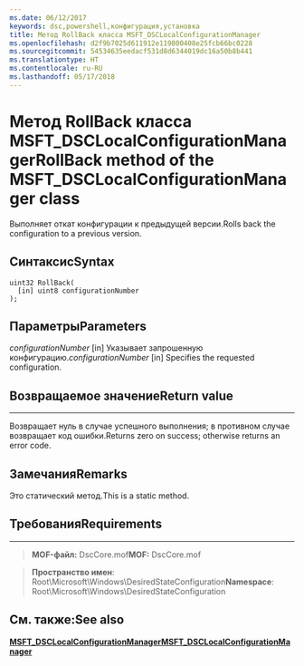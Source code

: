 ```yaml
---
ms.date: 06/12/2017
keywords: dsc,powershell,конфигурация,установка
title: Метод RollBack класса MSFT_DSCLocalConfigurationManager
ms.openlocfilehash: d2f9b7025d611912e119800408e25fcb66bc0228
ms.sourcegitcommit: 54534635eedacf531d8d6344019dc16a50b8b441
ms.translationtype: HT
ms.contentlocale: ru-RU
ms.lasthandoff: 05/17/2018
---
```

# <a name="rollback-method-of-the-msftdsclocalconfigurationmanager-class"></a><span data-ttu-id="82036-103">Метод RollBack класса MSFT_DSCLocalConfigurationManager</span><span class="sxs-lookup"><span data-stu-id="82036-103">RollBack method of the MSFT_DSCLocalConfigurationManager class</span></span>

<span data-ttu-id="82036-104">Выполняет откат конфигурации к предыдущей версии.</span><span class="sxs-lookup"><span data-stu-id="82036-104">Rolls back the configuration to a previous version.</span></span>

<a name="syntax"></a><span data-ttu-id="82036-105">Синтаксис</span><span class="sxs-lookup"><span data-stu-id="82036-105">Syntax</span></span>
------

```mof
uint32 RollBack(
  [in] uint8 configurationNumber
);
```

<a name="parameters"></a><span data-ttu-id="82036-106">Параметры</span><span class="sxs-lookup"><span data-stu-id="82036-106">Parameters</span></span>
----------

<span data-ttu-id="82036-107">*configurationNumber* \[in\] Указывает запрошенную конфигурацию.</span><span class="sxs-lookup"><span data-stu-id="82036-107">*configurationNumber* \[in\] Specifies the requested configuration.</span></span>

## <a name="return-value"></a><span data-ttu-id="82036-108">Возвращаемое значение</span><span class="sxs-lookup"><span data-stu-id="82036-108">Return value</span></span>
------------

<span data-ttu-id="82036-109">Возвращает нуль в случае успешного выполнения; в противном случае возвращает код ошибки.</span><span class="sxs-lookup"><span data-stu-id="82036-109">Returns zero on success; otherwise returns an error code.</span></span>

## <a name="remarks"></a><span data-ttu-id="82036-110">Замечания</span><span class="sxs-lookup"><span data-stu-id="82036-110">Remarks</span></span>

<span data-ttu-id="82036-111">Это статический метод.</span><span class="sxs-lookup"><span data-stu-id="82036-111">This is a static method.</span></span>

## <a name="requirements"></a><span data-ttu-id="82036-112">Требования</span><span class="sxs-lookup"><span data-stu-id="82036-112">Requirements</span></span>
------------
><span data-ttu-id="82036-113">**MOF-файл:** DscCore.mof</span><span class="sxs-lookup"><span data-stu-id="82036-113">**MOF:** DscCore.mof</span></span>

><span data-ttu-id="82036-114">**Пространство имен**: Root\Microsoft\Windows\DesiredStateConfiguration</span><span class="sxs-lookup"><span data-stu-id="82036-114">**Namespace**: Root\Microsoft\Windows\DesiredStateConfiguration</span></span>


## <a name="see-also"></a><span data-ttu-id="82036-115">См. также:</span><span class="sxs-lookup"><span data-stu-id="82036-115">See also</span></span>


[<span data-ttu-id="82036-116">**MSFT_DSCLocalConfigurationManager**</span><span class="sxs-lookup"><span data-stu-id="82036-116">**MSFT_DSCLocalConfigurationManager**</span></span>](msft-dsclocalconfigurationmanager.md)